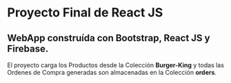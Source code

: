 # Proyecto Final de React JS

## WebApp construída con Bootstrap, React JS y Firebase.

El proyecto carga los Productos desde la Colección <b>Burger-King</b> y todas las Ordenes de Compra generadas son almacenadas en la Colección <b>orders</b>.